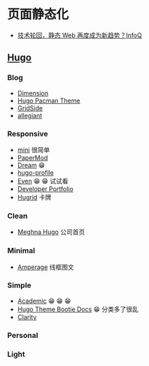 # 页面静态化

- [技术轮回，静态 Web 再度成为新趋势？InfoQ](https://www.infoq.cn/article/xwwgobgmke*amrbunb5r)

## [Hugo](https://gohugo.io/)

### Blog

- [Dimension](https://themes.gohugo.io/hugo-theme-dimension/)
- [Hugo Pacman Theme](https://themes.gohugo.io/hugo-pacman-theme/)
- [GridSide](https://themes.gohugo.io/grid-side/)
- [allegiant](https://themes.gohugo.io/allegiant/)

### Responsive

- [mini](https://themes.gohugo.io/hugo-theme-cactus-plus/) 很简单
- [PaperMod](https://themes.gohugo.io/hugo-papermod/)
- [Dream](https://themes.gohugo.io/hugo-theme-dream/) 😁
- [hugo-profile](https://themes.gohugo.io/hugo-profile/)
- [Even](https://themes.gohugo.io/hugo-theme-even/) 😁 😁 试试看
- [Developer Portfolio](https://themes.gohugo.io/hugo-developer-portfolio/)
- [Hugrid](https://themes.gohugo.io/hugrid/) 卡牌

### Clean

- [Meghna Hugo](https://themes.gohugo.io/meghna-hugo/) 公司首页

### Minimal

- [Amperage](https://themes.gohugo.io/amperage/) 线框图文

### Simple

- [Academic](https://themes.gohugo.io/academic/)  😁 😁 😁
- [Hugo Theme Bootie Docs](https://themes.gohugo.io/bootie-docs/)  😁  分类多了很乱
- [Clarity](https://themes.gohugo.io/hugo-clarity/) 

### Personal

### Light